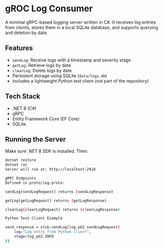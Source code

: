 # gROC Log Consumer 

A minimal gRPC-based logging server written in C#. It receives log entries from clients, stores them in a local SQLite database, and supports querying and deletion by date.

## Features

- `sendLog`: Receive logs with a timestamp and severity stage
- `getLog`: Retrieve logs by date
- `clearLog`: Delete logs by date
- Persistent storage using SQLite (`data/logs.db`)
- Includes a lightweight Python test client (not part of the repository)

## Tech Stack

- .NET 8 (C#)
- gRPC
- Entity Framework Core (EF Core)
- SQLite

## Running the Server

Make sure .NET 8 SDK is installed. Then:

```bash
dotnet restore
dotnet run
Server will run at: http://localhost:2910

gRPC Endpoints
Defined in proto/log.proto:

sendLog(sendLogRequest) returns (sendLogResponse)

getLog(getLogRequest) returns (getLogResponse)

clearLog(clearLogRequest) returns (clearLogResponse)

Python Test Client Example

send_response = stub.sendLog(log_pb2.sendLogRequest(
    log="Log entry from Python client",
    stage=log_pb2.INFO
))